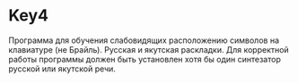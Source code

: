# Key4
Программа для обучения слабовидящих расположению символов на клавиатуре (не Брайль). Русская и якутская раскладки.
Для корректной работы программы должен быть установлен хотя бы один синтезатор русской или якутской речи.
